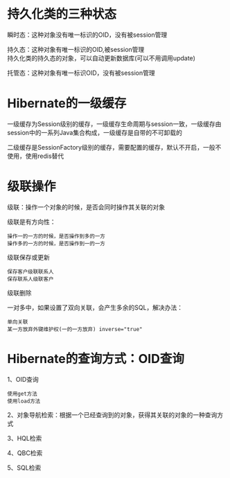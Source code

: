 # 持久化类的三种状态

瞬时态：这种对象没有唯一标识的OID，没有被session管理

持久态：这种对象有唯一标识的OID,被session管理  
持久化类的持久态的对象，可以自动更新数据库(可以不用调用update)

托管态：这种对象有唯一标识OID，没有被session管理

# Hibernate的一级缓存

一级缓存为Session级别的缓存，一级缓存生命周期与session一致，一级缓存由session中的一系列Java集合构成，一级缓存是自带的不可卸载的

二级缓存是SessionFactory级别的缓存，需要配置的缓存，默认不开启，一般不使用，使用redis替代

# 级联操作

级联：操作一个对象的时候，是否会同时操作其关联的对象

级联是有方向性：

    操作一的一方的时候，是否操作到多的一方
    操作多的一方的时候，是否操作到一的一方
    
级联保存或更新

    保存客户级联联系人
    保存联系人级联客户

级联删除

一对多中，如果设置了双向关联，会产生多余的SQL，解决办法：

    单向关联
    某一方放弃外键维护权(一的一方放弃) inverse="true"
    
# Hibernate的查询方式：OID查询

1、OID查询

    使用get方法
    使用load方法
    
2、对象导航检索：根据一个已经查询到的对象，获得其关联的对象的一种查询方式

3、HQL检索

4、QBC检索

5、SQL检索

